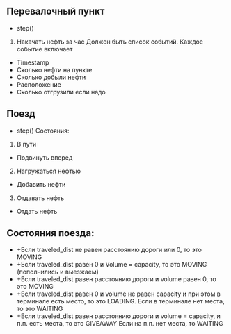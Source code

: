 ## Перевалочный пункт
- step()
1. Накачать нефть за час
Должен быть список событий.
Каждое событие включает
- Timestamp
- Сколько нефти на пункте
- Сколько добыли нефти
- Расположение
- Сколько отгрузили если надо

## Поезд
- step()
Состояния:
1. В пути
- Подвинуть вперед

2. Нагружаться нефтью
- Добавить нефти

3. Отдавать нефть
- Отдать нефть


## Cостояния поезда:
- +Если traveled_dist не равен расстоянию дороги или 0, то это  MOVING
- +Если traveled_dist равен 0 и Volume = capacity, то это MOVING (пополнились и выезжаем)
- +Если traveled_dist равен расстоянию дороги и volume равен 0, то это MOVING
- +Если traveled_dist равен 0 и volume не равен capacity и при этом в терминале есть место, то это LOADING.
        Если в терминале нет места, то это WAITING
- +Если traveled_dist равен расстоянию дороги и volume = capacity, и п.п. есть места, то это GIVEAWAY
        Если на п.п. нет места, то WAITING
        
         